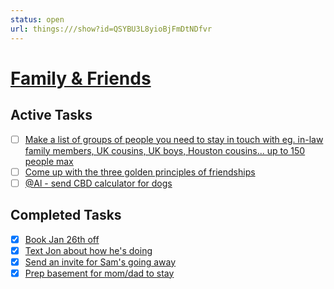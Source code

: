 ```yaml
---
status: open
url: things:///show?id=QSYBU3L8yioBjFmDtNDfvr
---
```


# [Family & Friends](things:///show?id=QSYBU3L8yioBjFmDtNDfvr)

## Active Tasks

- [ ] [Make a list of groups of people you need to stay in touch with eg. in-law family members, UK cousins, UK boys, Houston cousins... up to 150 people max](things:///show?id=Gx1y6wzeT8FTEB76TWjeRQ)
- [ ] [Come up with the three golden principles of friendships](things:///show?id=HTNaFU77cS8tGeeDJMVFYt)
- [ ] [@Al - send CBD calculator for dogs ](things:///show?id=XQr72gAPbj5Sxf8oK9iJad)

## Completed Tasks

- [x] [Book Jan 26th off](things:///show?id=FmHS5ewK7RPHH1qbT2mQWX)
- [x] [Text Jon about how he's doing](things:///show?id=KQskrPDaXaREJAW2CJWhH6)
- [x] [Send an invite for Sam's going away](things:///show?id=JJKHAzMn1nYAyBnM3GbMs8)
- [x] [Prep basement for mom/dad to stay](things:///show?id=UfrDfGJckG4VUtELLFTL4Z)